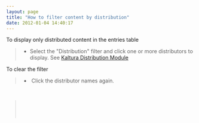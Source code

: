 ```yaml
---
layout: page
title: "How to filter content by distribution"
date: 2012-01-04 14:40:17
---
```


<p class="mce-procedure">
  To display only distributed content in the entries table
</p>

> *   Select the "Distribution" filter and click one or more distributors to display. See <a href="http://knowledge.kaltura.com/kaltura-distribution-module" target="_blank">Kaltura Distribution Module</a>

<p class="mce-procedure">
  To clear the filter
</p>

> *    Click the distributor names again<span style="font-size: small;">.</span>

<span style="font-size: small;"><span style="color: #000000; background-color: #ffff00;"><br /></span></span>

>  
> 
>  

 